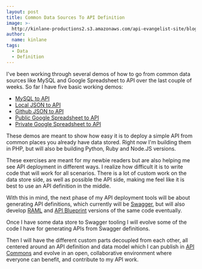 ```yaml
---
layout: post
title: Common Data Sources To API Definition
image: >-
  http://kinlane-productions2.s3.amazonaws.com/api-evangelist-site/blog/bw-google-docs.png
author:
  name: kinlane
tags:
  - Data
  - Definition
---
```

I've been working through several demos of how to go from common data sources like MySQL and Google Spreadsheet to API over the last couple of weeks. So far I have five basic working demos:

*   [MySQL to API](http://apievangelist.com/2013/10/21/deploy-api-mysql-to-api)
*   [Local JSON to API](http://apievangelist.com/2013/10/21/deploy-api-json-to-api)
*   [Github JSON to API](http://apievangelist.com/2013/10/22/deploy-api-github-json-to-api)
*   [Public Google Spreadsheet to API](http://apievangelist.com/2013/10/22/deploy-api-public-google-spreadsheet-to-api)
*   [Private Google Spreadsheet to API](http://apievangelist.com/2013/11/12/deploy-api-private-google-spreadsheet-to-api/ "Private Google Spreadsheet to API")

These demos are meant to show how easy it is to deploy a simple API from common places you already have data stored. Right now I'm building them in PHP, but will also be building Python, Ruby and Node.JS versions.

These exercises are meant for my newbie readers but are also helping me see API deployment in different ways. I realize how difficult it is to write code that will work for all scenarios. There is a lot of custom work on the data store side, as well as possible the API side, making me feel like it is best to use an API definition in the middle.

With this in mind, the next phase of my API deployment tools will be about generating API definitions, which currently will be [Swagger](http://bit.ly/1j2KERU), but will also develop [RAML](http://bit.ly/16ZTZYt) and [API Blueprint](http://bit.ly/1cl8tCc) versions of the same code eventually.

Once I have some data store to Swagger tooling I will evolve some of the code I have for generating APIs from Swagger definitions.

Then I will have the different custom parts decoupled from each other, all centered around an API definition and data model which I can publish in [API Commons](http://bit.ly/1e27KIc) and evolve in an open, collaborative environment where everyone can benefit, and contribute to my API work.